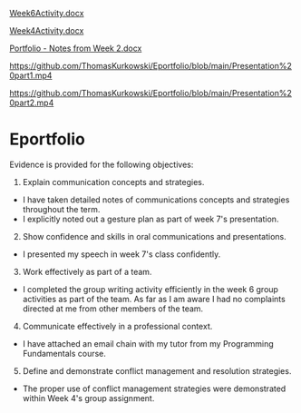[Week6Activity.docx](https://github.com/ThomasKurkowski/Eportfolio/files/8646765/Week6Activity.docx)

[Week4Activity.docx](https://github.com/ThomasKurkowski/Eportfolio/files/8646766/Week4Activity.docx)

[Portfolio - Notes from Week 2.docx](https://github.com/ThomasKurkowski/Eportfolio/files/8646484/Portfolio.-.Notes.from.Week.2.docx)

https://github.com/ThomasKurkowski/Eportfolio/blob/main/Presentation%20part1.mp4 

https://github.com/ThomasKurkowski/Eportfolio/blob/main/Presentation%20part2.mp4

# Eportfolio
Evidence is provided for the following objectives:
1. Explain communication concepts and strategies.
  - I have taken detailed notes of communications concepts and strategies throughout the term.
  - I explicitly noted out a gesture plan as part of week 7's presentation.
2. Show confidence and skills in oral communications and presentations.
  - I presented my speech in week 7's class confidently.
3. Work effectively as part of a team.
  - I completed the group writing activity efficiently in the week 6 group activities as part of the team. As far as I am aware I had no complaints directed at me from other members of the team. 
4. Communicate effectively in a professional context.
  - I have attached an email chain with my tutor from my Programming Fundamentals course.
5. Define and demonstrate conflict management and resolution strategies.
  - The proper use of conflict management strategies were demonstrated within Week 4's group assignment.

